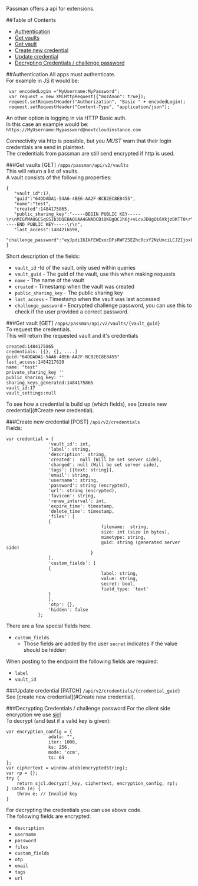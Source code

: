 Passman offers a api for extensions.


##Table of Contents
- [Authentication](#authentication)
- [Get vaults](#get-vaults-get)
- [Get vault](#get-vault-get)
- [Create new credential](#create-new-credential-post)
- [Update credential](#update-credential-patch)
- [Decrypting Credentials / challenge password ](#decrypting-credentials--challenge-password)

##Authentication 
All apps must authenticate.   
For example in JS it would be:   
```
 var encodedLogin ="MyUsername:MyPassword";
 var request = new XMLHttpRequest({"mozAnon": true});
 request.setRequestHeader("Authorization", "Basic " + encodedLogin);
 request.setRequestHeader("Content-Type", "application/json");
```
An other option is logging in via HTTP Basic auth.   
In this case an example would be:
`https://MyUsername:Mypassword@nextcloudinstance.com`

Connectivity via http is possible, but you *MUST* warn that their login credentials are send in plaintext.   
The credentials from passman are still send encrypted if http is used.
       
      
###Get vaults [GET]
`/apps/passman/api/v2/vaults`   
This will return a list of vaults.   
A vault consists of the following properties:
```
{  
   "vault_id":17,
   "guid":"64DDADA1-54A6-4BE6-AA2F-BCB2EC8E8455",
   "name":"test",
   "created":1484175865,
   "public_sharing_key":"-----BEGIN PUBLIC KEY-----\r\nMIGfMA0GCSqGSIb3DQEBAQUAA4GNADCBiQKBgQC1h6j+vLcvJDUgOi6VkjzDKTT0\r\nLXluie7+VH2DjnzeXO2QalHI1qAzd\/G51r2NArgwzKMm9g\/kGN1V+mcX3j2WZu\/E\r\n8o5jk83LaSlgcG9GIbOyXUXJlflvctnhPa8Em3GoM\/ZfO2EkkDYANTKvyiyRXroa\r\ny6m2C+aJVzxmhj5tvQIDAQAB\r\n-----END PUBLIC KEY-----\r\n",
   "last_access":1484216598,
   "challenge_password":"eyJpdiI6IkFEWExocDFsRWFZSEZhc0cxY2NzUnciLCJ2IjoxLCJpdGVyIjoxMDAwLCJrcyI6MjU2LCJ0cyI6NjQsIm1vZGUiOiJjY20iLCJhZGF0YSI6IiIsImNpcGhlciI6ImFlcyIsInNhbHQiOiJFVmdZLzIxNmI0USIsImN0IjoiU3d5QUkzdVFqenh1cStwaCJ9"
}
```
Short description of the fields:
- `vault_id` -Id of the vault, only used within queries
- `vault_guid` - The guid of the vault, use this when making requests
- `name` - The name of the vault
- `created` - Timestamp when the vault was created
- `public_sharing_key` - The public sharing key 
- `last_access` - Timestamp when the vault was last accessed
- `challenge_password` - Encrypted challenge password, you can use this to check if the user provided a correct password.


###Get vault [GET]
`/apps/passman/api/v2/vaults/{vault_guid}`   
To request the credentials.   
This will return the requested vault and it's credentials
```$xslt
created:1484175865
credentials: [{}, {}, ....]
guid:"64DDADA1-54A6-4BE6-AA2F-BCB2EC8E8455"
last_access:1484217620
name: "test"
private_sharing_key ''
public_sharing_key: ''
sharing_keys_generated:1484175865
vault_id:17
vault_settings:null
```   
To see how a credential is build up (which fields), see [create new credential](#Create new credential).

###Create new credential [POST]
`/api/v2/credentials`   
Fields:
```$xslt
var credential = {
				'vault_id': int,
				'label': string,
				'description': string,
				'created':  null (Will be set server side),
				'changed': null (Will be set server side),
				'tags': [{text: string}],
				'email': string,
				'username': string,
				'password': string (encrypted),
				'url': string (encrypted),
				'favicon': string,
				'renew_interval': int,
				'expire_time': timestamp,
				'delete_time': timestamp,
				'files': [
				{
                                    filename:  string,
                                    size: int (size in bytes),
                                    mimetype: string,
                                    guid: string (generated server side)
                                }
				],
				'custom_fields': [
				{
                                    label: string,
                                    value: string,
                                    secret: bool,
                                    field_type: 'text'
                }
				],
				'otp': {},
				'hidden': false
			};
```
There are a few special fields here.
- `custom_fields`
   - Those fields are added by the user `secret` indicates if the value should be hidden

When posting to the endpoint the following fields are required:
- `label`
- `vault_id`

###Update credential [PATCH]
`/api/v2/credentials/{credential_guid}`   
See [create new credential](#Create new credential).



###Decrypting Credentials / challenge password 
For the client side encryption we use [sjcl](https://github.com/bitwiseshiftleft/sjcl)   
To decrypt (and test if a valid key is given):
```$xslt
var encryption_config = {
				adata: "",
				iter: 1000,
				ks: 256,
				mode: 'ccm',
				ts: 64
};
var ciphertext = window.atob(encryptedString);
var rp = {};
try {
    return sjcl.decrypt(_key, ciphertext, encryption_config, rp);
} catch (e) {
    throw e; // Invalid key
}
```

For decrypting the credentials you can use above code.   
The following fields are encrypted:   
- `description`
- `username`
- `password`
- `files`
- `custom_fields`
- `otp`
- `email`
- `tags`
- `url`


